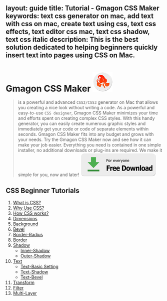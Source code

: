 layout: guide
title: Tutorial - Gmagon CSS Maker 
keywords: text css generator on mac, add text with css on mac, create text using css, text css effects, text editor css mac, text css shadow, text css italic
description: This is the best solution dedicated to helping beginners quickly insert text into pages using CSS on Mac. 
---

# Gmagon CSS Maker ![](../../../products/store/gmagon_css_maker/images/logo/logo_64x64.png)
> is a powerful and advanced `CSS2/CSS3` generator on Mac that allows you creating a nice look without writing a code. As a powerful and easy-to-use `CSS designer`, Gmagon CSS Maker minimizes your time and efforts spent on creating complex CSS styles. With this handy generator, you can easily create numerous graphic styles and immediately get your code or code of separate elements within seconds. Gmagon CSS Maker fits into any budget and grows with your needs. Try the Gmagon CSS Maker now and see how it can make your job easier. Everything you need is contained in one simple installer, no additional downloads or plug-ins are required. We make it simple for you, now and later!
> [![](../../../asset/images/free-download.png)](../../../products/store/gmagon_css_maker/download.html)

## CSS Beginner Tutorials

1. [What is CSS?](./what-is-css.html) 
1. [Why Use CSS?](./why-use-css.html) 
1. [How CSS works?](./how-css-works.html) 
1. [Dimensions](./dimensions.html)
1. [Background](./background.html)
1. [Bevel](./bevel.html)
1. [Border-Radius](./border-radius.html)
1. [Border](./border.html)
1. [Shadow](./shadow.html) 
	- [Inner-Shadow](./shadow.html#Inner-Shadow)
	- [Outer-Shadow](./shadow.html#Outer-shadow)
1. [Text](./text.html) 
	- [Text-Basic Setting](./text.html)
	- [Text-Shadow](./text.html#Text-Shadow)
	- [Text-Bevel](./text.html#Text-Bevel)
1. [Transform](./transform.html)
1. [Filter](./filter.html) 
1. [Multi-Layer](./multi-layer.html) 


